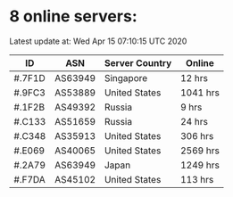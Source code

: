 # 8 online servers:

Latest update at: Wed Apr 15 07:10:15 UTC 2020

| ID | ASN | Server Country | Online |
| -- | --- | -------------- | ------ |
| #.7F1D | AS63949 | Singapore | 12 hrs |
| #.9FC3 | AS53889 | United States | 1041 hrs |
| #.1F2B | AS49392 | Russia | 9 hrs |
| #.C133 | AS51659 | Russia | 24 hrs |
| #.C348 | AS35913 | United States | 306 hrs |
| #.E069 | AS40065 | United States | 2569 hrs |
| #.2A79 | AS63949 | Japan | 1249 hrs |
| #.F7DA | AS45102 | United States | 113 hrs |

